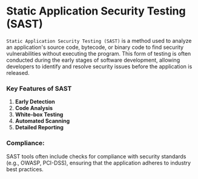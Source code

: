 # Static Application Security Testing (SAST)

`Static Application Security Testing (SAST)` is a method used to analyze an application's source code, bytecode, or binary code to find security vulnerabilities without executing the program. This form of testing is often conducted during the early stages of software development, allowing developers to identify and resolve security issues before the application is released.

### Key Features of SAST

1. **Early Detection**
2. **Code Analysis**
3. **White-box Testing**
4. **Automated Scanning**
5. **Detailed Reporting**

### Compliance: 

SAST tools often include checks for compliance with security standards (e.g., OWASP, PCI-DSS), ensuring that the application adheres to industry best practices.

